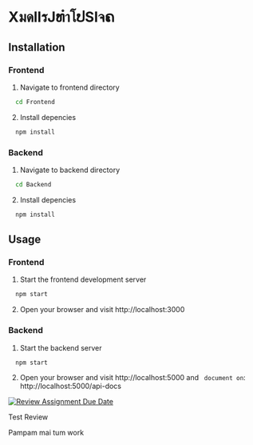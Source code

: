 # XมดllรJທำโປSlจຄ

## Installation
### Frontend
1. Navigate to frontend directory
  ```sh
    cd Frontend
  ```
2. Install depencies
  ```sh
    npm install
  ```

### Backend
1. Navigate to backend directory
  ```sh
    cd Backend 
  ```
2. Install depencies
  ```sh
    npm install
  ```

## Usage
### Frontend
1. Start the frontend development server
  ```sh
    npm start
  ```
2. Open your browser and visit http://localhost:3000

### Backend
1. Start the backend server
  ```sh
    npm start
  ```
2. Open your browser and visit http://localhost:5000 and ` document on`: http://localhost:5000/api-docs


[![Review Assignment Due Date](https://classroom.github.com/assets/deadline-readme-button-24ddc0f5d75046c5622901739e7c5dd533143b0c8e959d652212380cedb1ea36.svg)](https://classroom.github.com/a/nj0X2aoJ)

Test Review

Pampam mai tum work